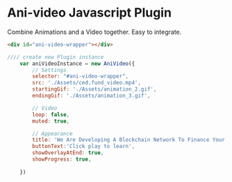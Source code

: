 # Ani-video Javascript Plugin

Combine Animations and a Video together. Easy to integrate.

```html
<div id="ani-video-wrapper"></div>
```

```javascript
//// create new Plugin instance
    var aniVideoInstance = new AniVideo({
        // Settings
        selector: "#ani-video-wrapper",
        src: './Assets/ced.fund_video.mp4',
        startingGif: './Assets/animation_2.gif',
        endingGif: './Assets/animation_3.gif',

        // Video
        loop: false,
        muted: true,

        // Appearance
        title: 'We Are Developing A Blockchain Network To Finance Your Student Loan Debt',
        buttonText:'Click play to learn',
        showOverlayAtEnd: true,
        showProgress: true,
        
    })
```
